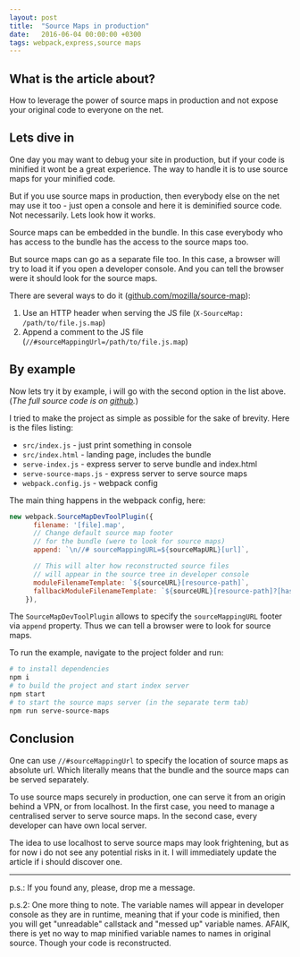 ```yaml
---
layout: post
title:  "Source Maps in production"
date:   2016-06-04 00:00:00 +0300
tags: webpack,express,source maps
---
```

## What is the article about?

How to leverage the power of source maps in production and not expose your original code to everyone on the net.

## Lets dive in

One day you may want to debug your site in production, but if your code is minified it wont be a great experience. The way to handle it is to use source maps for your minified code.

But if you use source maps in production, then everybody else on the net may use it too - just open a console and here it is deminified source code. Not necessarily. Lets look how it works.

Source maps can be embedded in the bundle. In this case everybody who has access to the bundle has the access to the source maps too.

But source maps can go as a separate file too. In this case, a browser will try to load it if you open a developer console. And you can tell the browser were it should look for the source maps.

There are several ways to do it ([github.com/mozilla/source-map](https://github.com/estools/escodegen/wiki/Source-Map-Usage)):

1. Use an HTTP header when serving the JS file (`X-SourceMap: /path/to/file.js.map`)
2. Append a comment to the JS file (`//#sourceMappingUrl=/path/to/file.js.map`)

## By example

Now lets try it by example, i will go with the second option in the list above. 
(*The full source code is on [github](https://github.com/ggarek/ggarek.github.io/tree/code/source-maps-in-production).*)

I tried to make the project as simple as possible for the sake of brevity. Here is the files listing:

- `src/index.js` - just print something in console
- `src/index.html` - landing page, includes the bundle
- `serve-index.js` - express server to serve bundle and index.html
- `serve-source-maps.js` - express server to serve source maps
- `webpack.config.js`  - webpack config

The main thing happens in the webpack config, here:

```js
new webpack.SourceMapDevToolPlugin({
      filename: '[file].map',
      // Change default source map footer 
      // for the bundle (were to look for source maps)
      append: `\n//# sourceMappingURL=${sourceMapURL}[url]`,

      // This will alter how reconstructed source files 
      // will appear in the source tree in developer console
      moduleFilenameTemplate: `${sourceURL}[resource-path]`,
      fallbackModuleFilenameTemplate: `${sourceURL}[resource-path]?[hash]`,
    }),
```

The `SourceMapDevToolPlugin` allows to specify the `sourceMappingURL` footer via `append` property. Thus we can tell a browser were to look for source maps.

To run the example, navigate to the project folder and run:

```bash
# to install dependencies
npm i 
# to build the project and start index server
npm start
# to start the source maps server (in the separate term tab)
npm run serve-source-maps
```

## Conclusion

One can use `//#sourceMappingUrl` to specify the location of source maps as absolute url. Which literally means that the bundle and the source maps can be served separately.

To use source maps securely in production, one can serve it from an origin behind a VPN, or from localhost.
In the first case, you need to manage a centralised server to serve source maps. In the second case, every developer can have own local server.

The idea to use localhost to serve source maps may look frightening, but as for now i do not see any potential risks in it. I will immediately update the article if i should discover one.

-------

p.s.: If you found any, please,  drop me a message.

p.s.2: One more thing to note. The variable names will appear in developer console as they are in runtime, meaning that if your code is minified, then you will get "unreadable" callstack and "messed up" variable names. AFAIK, there is yet no way to map minified variable names to names in original source. Though your code is reconstructed.